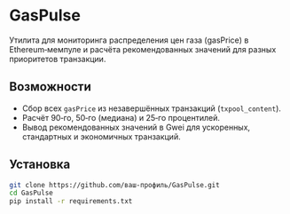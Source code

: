 # GasPulse

Утилита для мониторинга распределения цен газа (gasPrice) в Ethereum‑мемпуле и расчёта рекомендованных значений для разных приоритетов транзакции.

## Возможности

- Сбор всех `gasPrice` из незавершённых транзакций (`txpool_content`).
- Расчёт 90‑го, 50‑го (медиана) и 25‑го процентилей.
- Вывод рекомендованных значений в Gwei для ускоренных, стандартных и экономичных транзакций.

## Установка

```bash
git clone https://github.com/ваш‑профиль/GasPulse.git
cd GasPulse
pip install -r requirements.txt

